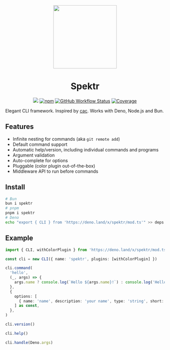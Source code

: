 <div align="center">
  <img src="./logo.png" height="200">
  <h1>Spektr</h1>

[![][site-badge]][site-url] [![npm][npm-img]][npm-url]
[![GitHub Workflow
Status][gh-actions-img]][github-actions]
[![Coverage][cov-img]][cov-url]

</div>

Elegant CLI framework. Inspired by [cac](https://github.com/cacjs/cac). Works
with Deno, Node.js and Bun.

## Features

- Infinite nesting for commands (aka `git remote add`)
- Default command support
- Automatic help/version, including individual commands and programs
- Argument validation
- Auto-complete for options
- Pluggable (color plugin out-of-the-box)
- Middleware API to run before commands

## Install

```sh
# Bun
bun i spektr
# pnpm
pnpm i spektr
# Deno
echo "export { CLI } from 'https://deno.land/x/spektr/mod.ts'" >> deps.ts
```

## Example

```ts
import { CLI, withColorPlugin } from 'https://deno.land/x/spektr/mod.ts'

const cli = new CLI({ name: 'spektr', plugins: [withColorPlugin] })

cli.command(
  'hello',
  (_, args) => {
    args.name ? console.log(`Hello ${args.name}!`) : console.log('Hello!')
  },
  {
    options: [
      { name: 'name', description: 'your name', type: 'string', short: ['n'] },
    ] as const,
  },
)

cli.version()

cli.help()

cli.handle(Deno.args)
```

[site-url]: https://deno.land/x/spektr?doc
[npm-url]: https://npmjs.com/package/spektr
[github-actions]: https://github.com/StauroDEV/spektr/actions
[gh-actions-img]: https://img.shields.io/github/actions/workflow/status/StauroDEV/spektr/deno.yml?branch=master&style=for-the-badge&logo=github&label=&color=1B2A22
[cov-img]: https://img.shields.io/coveralls/github/StauroDEV/spektr?style=for-the-badge&color=1B2A22
[cov-url]: https://coveralls.io/github/StauroDEV/spektr
[npm-img]: https://img.shields.io/npm/dt/spektr?style=for-the-badge&color=1B2A22&logo=npm&label=
[site-badge]: https://img.shields.io/badge/docs-open-1B2A22?style=for-the-badge
